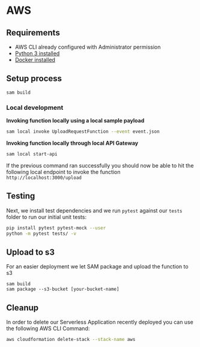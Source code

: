 # AWS


## Requirements

* AWS CLI already configured with Administrator permission
* [Python 3 installed](https://www.python.org/downloads/)
* [Docker installed](https://www.docker.com/community-edition)

## Setup process

```
sam build
```

### Local development

**Invoking function locally using a local sample payload**

```bash
sam local invoke UploadRequestFunction --event event.json
```

**Invoking function locally through local API Gateway**

```bash
sam local start-api
```

If the previous command ran successfully you should now be able to hit the following local endpoint to invoke the function `http://localhost:3000/upload`

## Testing


Next, we install test dependencies and we run `pytest` against our `tests` folder to run our initial unit tests:

```bash
pip install pytest pytest-mock --user
python -m pytest tests/ -v
```

## Upload to s3

For an easier deployment we let SAM package and upload the function to s3
```
sam build
sam package --s3-bucket [your-bucket-name]
```

## Cleanup

In order to delete our Serverless Application recently deployed you can use the following AWS CLI Command:

```bash
aws cloudformation delete-stack --stack-name aws
```
